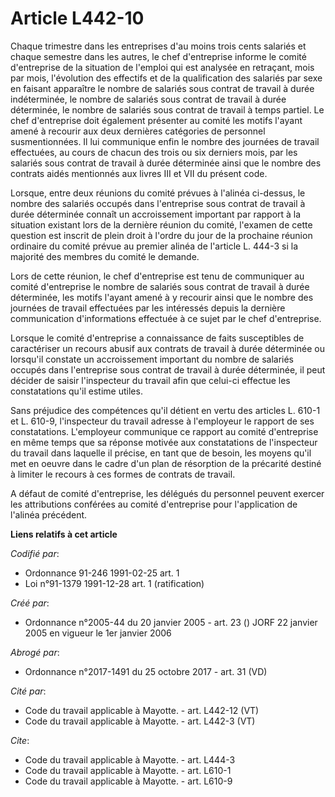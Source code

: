 # Article L442-10

Chaque trimestre dans les entreprises d'au moins trois cents salariés et chaque semestre dans les autres, le chef
d'entreprise informe le comité d'entreprise de la situation de l'emploi qui est analysée en retraçant, mois par mois,
l'évolution des effectifs et de la qualification des salariés par sexe en faisant apparaître le nombre de salariés sous
contrat de travail à durée indéterminée, le nombre de salariés sous contrat de travail à durée déterminée, le nombre de
salariés sous contrat de travail à temps partiel. Le chef d'entreprise doit également présenter au comité les motifs l'ayant
amené à recourir aux deux dernières catégories de personnel susmentionnées. Il lui communique enfin le nombre des journées de
travail effectuées, au cours de chacun des trois ou six derniers mois, par les salariés sous contrat de travail à durée
déterminée ainsi que le nombre des contrats aidés mentionnés aux livres III et VII du présent code.

Lorsque, entre deux réunions du comité prévues à l'alinéa ci-dessus, le nombre des salariés occupés dans l'entreprise sous
contrat de travail à durée déterminée connaît un accroissement important par rapport à la situation existant lors de la
dernière réunion du comité, l'examen de cette question est inscrit de plein droit à l'ordre du jour de la prochaine réunion
ordinaire du comité prévue au premier alinéa de l'article L. 444-3 si la majorité des membres du comité le demande.

Lors de cette réunion, le chef d'entreprise est tenu de communiquer au comité d'entreprise le nombre de salariés sous contrat
de travail à durée déterminée, les motifs l'ayant amené à y recourir ainsi que le nombre des journées de travail effectuées
par les intéressés depuis la dernière communication d'informations effectuée à ce sujet par le chef d'entreprise.

Lorsque le comité d'entreprise a connaissance de faits susceptibles de caractériser un recours abusif aux contrats de travail
à durée déterminée ou lorsqu'il constate un accroissement important du nombre de salariés occupés dans l'entreprise sous
contrat de travail à durée déterminée, il peut décider de saisir l'inspecteur du travail afin que celui-ci effectue les
constatations qu'il estime utiles.

Sans préjudice des compétences qu'il détient en vertu des articles L. 610-1 et L. 610-9, l'inspecteur du travail adresse à
l'employeur le rapport de ses constatations. L'employeur communique ce rapport au comité d'entreprise en même temps que sa
réponse motivée aux constatations de l'inspecteur du travail dans laquelle il précise, en tant que de besoin, les moyens
qu'il met en oeuvre dans le cadre d'un plan de résorption de la précarité destiné à limiter le recours à ces formes de
contrats de travail.

A défaut de comité d'entreprise, les délégués du personnel peuvent exercer les attributions conférées au comité d'entreprise
pour l'application de l'alinéa précédent.

**Liens relatifs à cet article**

_Codifié par_:

  - Ordonnance 91-246 1991-02-25 art. 1
  - Loi n°91-1379 1991-12-28 art. 1 (ratification)

_Créé par_:

  - Ordonnance n°2005-44 du 20 janvier 2005 - art. 23 () JORF 22 janvier 2005 en vigueur le 1er janvier 2006

_Abrogé par_:

  - Ordonnance n°2017-1491 du 25 octobre 2017 - art. 31 (VD)

_Cité par_:

  - Code du travail applicable à Mayotte. - art. L442-12 (VT)
  - Code du travail applicable à Mayotte. - art. L442-3 (VT)

_Cite_:

  - Code du travail applicable à Mayotte. - art. L444-3
  - Code du travail applicable à Mayotte. - art. L610-1
  - Code du travail applicable à Mayotte. - art. L610-9
